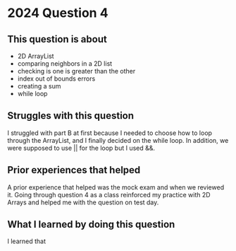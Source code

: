 # 2024 Question 4

## This question is about 
- 2D ArrayList
- comparing neighbors in a 2D list
- checking is one is greater than the other
- index out of bounds errors
- creating a sum
- while loop

## Struggles with this question
I struggled with part B at first because I needed to choose how to loop through the ArrayList, and I finally decided on the while loop.
In addition, we were supposed to use || for the loop but I used &&.

## Prior experiences that helped 
A prior experience that helped was the mock exam and when we reviewed it. Going through question 4 as a class reinforced my practice with 2D Arrays and helped me with the question on test day.

## What I learned by doing this question 
I learned that 

